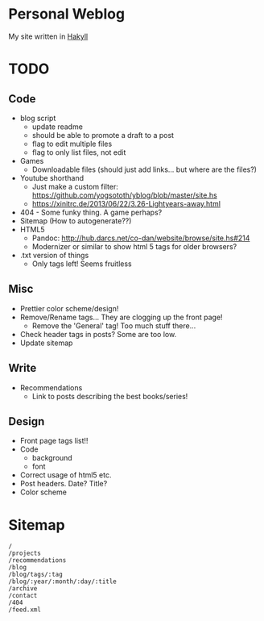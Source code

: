 
Personal Weblog
===============

My site written in [Hakyll][]

[Hakyll]: http://jaspervdj.be/hakyll/

TODO
====

Code
----

* blog script
    * update readme
    * should be able to promote a draft to a post
    * flag to edit multiple files
    * flag to only list files, not edit
* Games
    * Downloadable files (should just add links... but where are the files?)
* Youtube shorthand  
    * Just make a custom filter: <https://github.com/yogsototh/yblog/blob/master/site.hs>
    * <https://xinitrc.de/2013/06/22/3.26-Lightyears-away.html>
* 404 - Some funky thing. A game perhaps?
* Sitemap (How to autogenerate??)
* HTML5  
    * Pandoc: <http://hub.darcs.net/co-dan/website/browse/site.hs#214>
    * Modernizer or similar to show html 5 tags for older browsers?
* .txt version of things
    * Only tags left! Seems fruitless

Misc
----

* Prettier color scheme/design!
* Remove/Rename tags... They are clogging up the front page!
    * Remove the 'General' tag! Too much stuff there...
* Check header tags in posts? Some are too low.
* Update sitemap

Write
-----

* Recommendations
    * Link to posts describing the best books/series!

Design
------

* Front page tags list!!
* Code
    * background
    * font
* Correct usage of html5 etc.
* Post headers. Date? Title?
* Color scheme

Sitemap
=======

    /
    /projects
    /recommendations
    /blog
    /blog/tags/:tag
    /blog/:year/:month/:day/:title
    /archive
    /contact
    /404
    /feed.xml

